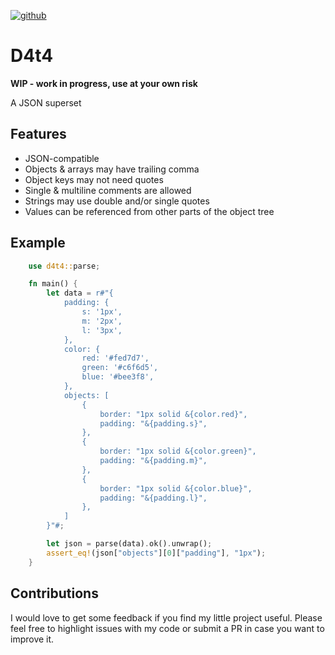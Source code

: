 [![github]](https://github.com/mathiversen/d4t4-parser)

[github]: https://img.shields.io/badge/github-8da0cb?style=for-the-badge&labelColor=555555&logo=github

# D4t4

**WIP - work in progress, use at your own risk**

A JSON superset

## Features

- JSON-compatible
- Objects & arrays may have trailing comma
- Object keys may not need quotes
- Single & multiline comments are allowed
- Strings may use double and/or single quotes
- Values can be referenced from other parts of the object tree

## Example

```rust
    use d4t4::parse;

    fn main() {
        let data = r#"{
            padding: {
                s: '1px',
                m: '2px',
                l: '3px',
            },
            color: {
                red: '#fed7d7',
                green: '#c6f6d5',
                blue: '#bee3f8',
            },
            objects: [
                {
                    border: "1px solid &{color.red}",
                    padding: "&{padding.s}",
                },
                {
                    border: "1px solid &{color.green}",
                    padding: "&{padding.m}",
                },
                {
                    border: "1px solid &{color.blue}",
                    padding: "&{padding.l}",
                },
            ]
        }"#;

        let json = parse(data).ok().unwrap();
        assert_eq!(json["objects"][0]["padding"], "1px");
    }
```

## Contributions

I would love to get some feedback if you find my little project useful. Please feel free to highlight issues with my code or submit a PR in case you want to improve it.

